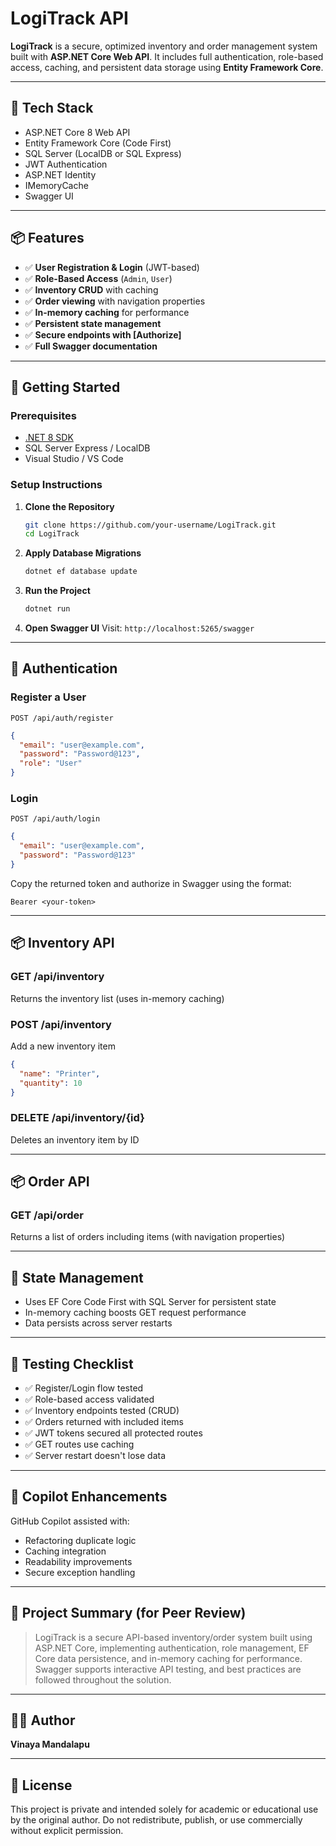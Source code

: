 
# LogiTrack API

**LogiTrack** is a secure, optimized inventory and order management system built with **ASP.NET Core Web API**. It includes full authentication, role-based access, caching, and persistent data storage using **Entity Framework Core**.

---

## 🔧 Tech Stack

- ASP.NET Core 8 Web API
- Entity Framework Core (Code First)
- SQL Server (LocalDB or SQL Express)
- JWT Authentication
- ASP.NET Identity
- IMemoryCache
- Swagger UI

---

## 📦 Features

- ✅ **User Registration & Login** (JWT-based)
- ✅ **Role-Based Access** (`Admin`, `User`)
- ✅ **Inventory CRUD** with caching
- ✅ **Order viewing** with navigation properties
- ✅ **In-memory caching** for performance
- ✅ **Persistent state management**
- ✅ **Secure endpoints with [Authorize]**
- ✅ **Full Swagger documentation**

---

## 🚀 Getting Started

### Prerequisites

- [.NET 8 SDK](https://dotnet.microsoft.com/en-us/download)
- SQL Server Express / LocalDB
- Visual Studio / VS Code

### Setup Instructions

1. **Clone the Repository**
   ```bash
   git clone https://github.com/your-username/LogiTrack.git
   cd LogiTrack
   ```

2. **Apply Database Migrations**
   ```bash
   dotnet ef database update
   ```

3. **Run the Project**
   ```bash
   dotnet run
   ```

4. **Open Swagger UI**
   Visit: `http://localhost:5265/swagger`

---

## 🔐 Authentication

### Register a User  
`POST /api/auth/register`
```json
{
  "email": "user@example.com",
  "password": "Password@123",
  "role": "User"
}
```

### Login  
`POST /api/auth/login`
```json
{
  "email": "user@example.com",
  "password": "Password@123"
}
```

Copy the returned token and authorize in Swagger using the format:
```
Bearer <your-token>
```

---

## 📦 Inventory API

### GET /api/inventory  
Returns the inventory list (uses in-memory caching)

### POST /api/inventory  
Add a new inventory item
```json
{
  "name": "Printer",
  "quantity": 10
}
```

### DELETE /api/inventory/{id}  
Deletes an inventory item by ID

---

## 📦 Order API

### GET /api/order  
Returns a list of orders including items (with navigation properties)

---

## 🧠 State Management

- Uses EF Core Code First with SQL Server for persistent state  
- In-memory caching boosts GET request performance  
- Data persists across server restarts  

---

## 🧪 Testing Checklist

- ✅ Register/Login flow tested  
- ✅ Role-based access validated  
- ✅ Inventory endpoints tested (CRUD)  
- ✅ Orders returned with included items  
- ✅ JWT tokens secured all protected routes  
- ✅ GET routes use caching  
- ✅ Server restart doesn't lose data  

---

## 🤖 Copilot Enhancements

GitHub Copilot assisted with:

- Refactoring duplicate logic  
- Caching integration  
- Readability improvements  
- Secure exception handling  

---

## 📜 Project Summary (for Peer Review)

> LogiTrack is a secure API-based inventory/order system built using ASP.NET Core, implementing authentication, role management, EF Core data persistence, and in-memory caching for performance. Swagger supports interactive API testing, and best practices are followed throughout the solution.

---

## 👨‍💻 Author

**Vinaya Mandalapu**  

---

## 📄 License

This project is private and intended solely for academic or educational use by the original author.
Do not redistribute, publish, or use commercially without explicit permission.
